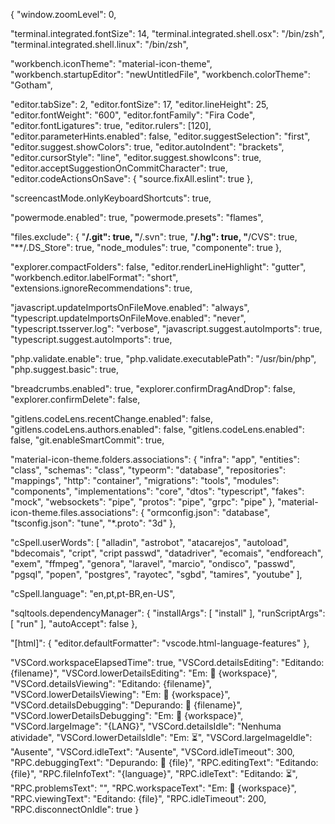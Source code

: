 {
  "window.zoomLevel": 0,
  
  "terminal.integrated.fontSize": 14,
  "terminal.integrated.shell.osx": "/bin/zsh",
  "terminal.integrated.shell.linux": "/bin/zsh",
  
  "workbench.iconTheme": "material-icon-theme",
  "workbench.startupEditor": "newUntitledFile",
  "workbench.colorTheme": "Gotham",

  "editor.tabSize": 2,
  "editor.fontSize": 17,
  "editor.lineHeight": 25,
  "editor.fontWeight": "600",
  "editor.fontFamily": "Fira Code",
  "editor.fontLigatures": true,
  "editor.rulers": [120],
  "editor.parameterHints.enabled": false,
  "editor.suggestSelection": "first",
  "editor.suggest.showColors": true,
  "editor.autoIndent": "brackets",
  "editor.cursorStyle": "line",
  "editor.suggest.showIcons": true,
  "editor.acceptSuggestionOnCommitCharacter": true, 
  "editor.codeActionsOnSave": { "source.fixAll.eslint": true },

  "screencastMode.onlyKeyboardShortcuts": true,

  "powermode.enabled": true,
  "powermode.presets": "flames",

  "files.exclude": {
    "**/.git": true,
    "**/.svn": true,
    "**/.hg": true,
    "**/CVS": true,
    "**/.DS_Store": true,
    "node_modules": true,
    "componente": true
  },

  "explorer.compactFolders": false,
  "editor.renderLineHighlight": "gutter",
  "workbench.editor.labelFormat": "short",
  "extensions.ignoreRecommendations": true,

  "javascript.updateImportsOnFileMove.enabled": "always",
  "typescript.updateImportsOnFileMove.enabled": "never",
  "typescript.tsserver.log": "verbose",
  "javascript.suggest.autoImports": true,
  "typescript.suggest.autoImports": true,

  "php.validate.enable": true,
  "php.validate.executablePath": "/usr/bin/php",
  "php.suggest.basic": true,

  "breadcrumbs.enabled": true,
  "explorer.confirmDragAndDrop": false,
  "explorer.confirmDelete": false,

  
  "gitlens.codeLens.recentChange.enabled": false,
  "gitlens.codeLens.authors.enabled": false,
  "gitlens.codeLens.enabled": false,
  "git.enableSmartCommit": true,

  "material-icon-theme.folders.associations": {
    "infra": "app",
    "entities": "class",
    "schemas": "class",
    "typeorm": "database",
    "repositories": "mappings",
    "http": "container",
    "migrations": "tools",
    "modules": "components",
    "implementations": "core",
    "dtos": "typescript",
    "fakes": "mock",
    "websockets": "pipe",
    "protos": "pipe",
    "grpc": "pipe"
  },
  "material-icon-theme.files.associations": {
    "ormconfig.json": "database",
    "tsconfig.json": "tune",
    "*.proto": "3d"
  },

  "cSpell.userWords": [
    "alladin",
    "astrobot",
    "atacarejos",
    "autoload",
    "bdecomais",
    "cript",
    "cript passwd",
    "datadriver",
    "ecomais",
    "endforeach",
    "exem",
    "ffmpeg",
    "genora",
    "laravel",
    "marcio",
    "ondisco",
    "passwd",
    "pgsql",
    "popen",
    "postgres",
    "rayotec",
    "sgbd",
    "tamires",
    "youtube"
  ],

  "cSpell.language": "en,pt,pt-BR,en-US",

  "sqltools.dependencyManager": {
    "installArgs": [
      "install"
    ],
    "runScriptArgs": [
      "run"
    ],
    "autoAccept": false
  },

  "[html]": { "editor.defaultFormatter": "vscode.html-language-features" },

  "VSCord.workspaceElapsedTime": true,
  "VSCord.detailsEditing": "Editando: {filename}",
  "VSCord.lowerDetailsEditing": "Em: 📂 {workspace}",
  "VSCord.detailsViewing": "Editando: {filename}",
  "VSCord.lowerDetailsViewing": "Em: 📂 {workspace}",
  "VSCord.detailsDebugging": "Depurando: 🧪 {filename}",
  "VSCord.lowerDetailsDebugging": "Em: 📂 {workspace}",
  "VSCord.largeImage": "{LANG}",
  "VSCord.detailsIdle": "Nenhuma atividade",
  "VSCord.lowerDetailsIdle": "Em: ⏳",
  "VSCord.largeImageIdle": "Ausente",
  "VSCord.idleText": "Ausente",
  "VSCord.idleTimeout": 300,
  "RPC.debuggingText": "Depurando: 🧪 {file}",
  "RPC.editingText": "Editando: {file}",
  "RPC.fileInfoText": "{language}",
  "RPC.idleText": "Editando: ⏳",
  "RPC.problemsText": "",
  "RPC.workspaceText": "Em: 📂 {workspace}",
  "RPC.viewingText": "Editando: {file}",
  "RPC.idleTimeout": 200,
  "RPC.disconnectOnIdle": true
}
